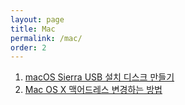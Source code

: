 ```yaml
---
layout: page
title: Mac
permalink: /mac/
order: 2
---
```


1. [macOS Sierra USB 설치 디스크 만들기](http://nodolee.github.io/2016/06/19/macOS_diskbuild/)
1. [Mac OS X 맥어드레스 변경하는 방법](http://nodolee.github.io/2015/10/31/Macaddresschange/)